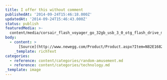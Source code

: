 ```yaml
---
title: I offer this without comment
publishedAt: '2014-09-24T15:46:18.000Z'
updatedAt: '2014-09-24T15:46:43.000Z'
status: publish
featuredMedia: >-
  content/media/corsair_flash_voyager_go_32gb_usb_3_0_otg_flash_drive_model_cmfvg-32gb-na_-_newegg_com.md
body:
  - content: >
      [Source](http://www.newegg.com/Product/Product.aspx?Item=N82E16820233649\&Tpk=20-233-649\&nm_mc=EMC-GD092414\&cm_mmc=EMC-GD092414-_-index-_-Item-_-20-233-649)
    _template: richText
categories:
  - reference: content/categories/random-amusement.md
  - reference: content/categories/technology.md
_template: image
---
```



